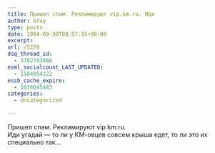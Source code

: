 ```yaml
---
title: Пришел спам. Рекламируют vip.km.ru. Иди
author: Gray
type: posts
date: 2004-09-30T08:57:15+00:00
excerpt:
url: /5270
dsq_thread_id:
  - 3782793866
esml_socialcount_LAST_UPDATED:
  - 1504954222
essb_cache_expire:
  - 1616045443
categories:
  - Uncategorized

---
```








Пришел спам. Рекламируют vip.km.ru.  
Иди угадай &#8212; то ли у КМ-овцев совсем крыша едет, то ли это их специально так&#8230;